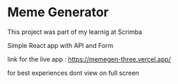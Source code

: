 # Meme Generator

This project was part of my learnig at Scrimba

Simple React app with API and Form

link for the live app : https://memegen-three.vercel.app/

for best experiences dont view on full screen
